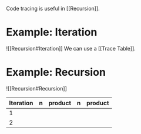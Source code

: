 Code tracing is useful in [[Recursion]].
# Example: Iteration
![[Recursion#Iteration]]
We can use a [[Trace Table]].
# Example: Recursion
![[Recursion#Recursion]]

| Iteration | n   | product | n   | product |
| --------- | --- | ------- | --- | ------- |
| 1         |     |         |     |         |
| 2         |     |         |     |         |
